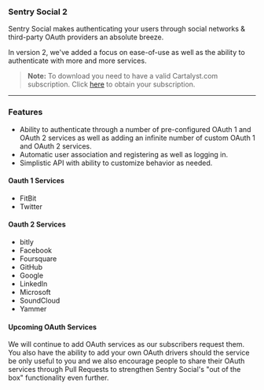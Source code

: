 ### Sentry Social 2

Sentry Social makes authenticating your users through social networks & third-party OAuth providers an absolute breeze.

In version 2, we've added a focus on ease-of-use as well as the ability to authenticate with more and more services.

> **Note:** To download you need to have a valid Cartalyst.com subscription.
Click [here](https://www.cartalyst.com/pricing) to obtain your subscription.

-----------

### Features

* Ability to authenticate through a number of pre-configured OAuth 1 and OAuth 2 services as well as adding an infinite number of custom OAuth 1 and OAuth 2 services.
* Automatic user association and registering as well as logging in.
* Simplistic API with ability to customize behavior as needed.

#### Oauth 1 Services

* FitBit
* Twitter

#### Oauth 2 Services

* bitly
* Facebook
* Foursquare
* GitHub
* Google
* LinkedIn
* Microsoft
* SoundCloud
* Yammer

#### Upcoming OAuth Services

We will continue to add OAuth services as our subscribers request them. You also have the ability to add your own OAuth drivers should the service be only useful to you and we also encourage people to share their OAuth services through Pull Requests to strengthen Sentry Social's "out of the box" functionality even further.
